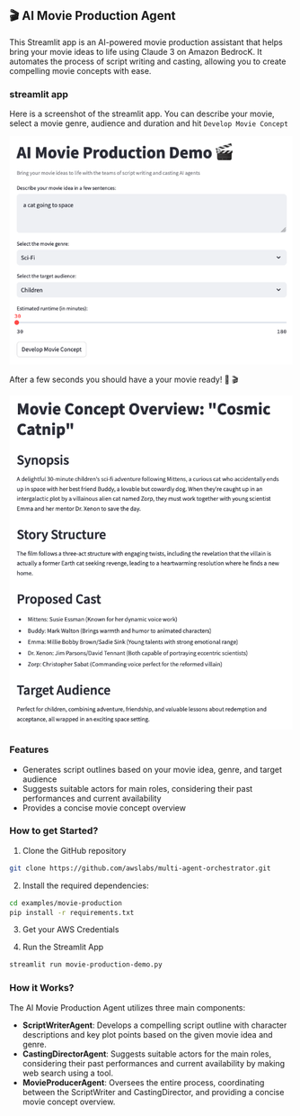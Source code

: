 ## 🎬 AI Movie Production Agent
This Streamlit app is an AI-powered movie production assistant that helps bring your movie ideas to life using Claude 3 on Amazon BedrocK. It automates the process of script writing and casting, allowing you to create compelling movie concepts with ease.
### streamlit app
Here is a screenshot of the streamlit app. You can describe your movie, select a movie genre, audience and duration and hit `Develop Movie Concept`

![image](./movie-production.png)

After a few seconds you should have a your movie ready! 🍿 🎬

![image](./movie-production-result.png)

### Features
- Generates script outlines based on your movie idea, genre, and target audience
- Suggests suitable actors for main roles, considering their past performances and current availability
- Provides a concise movie concept overview

### How to get Started?

1. Clone the GitHub repository

```bash
git clone https://github.com/awslabs/multi-agent-orchestrator.git
```
2. Install the required dependencies:

```bash
cd examples/movie-production
pip install -r requirements.txt
```
3. Get your AWS Credentials

4. Run the Streamlit App
```bash
streamlit run movie-production-demo.py
```

### How it Works?

The AI Movie Production Agent utilizes three main components:
- **ScriptWriterAgent**: Develops a compelling script outline with character descriptions and key plot points based on the given movie idea and genre.
- **CastingDirectorAgent**: Suggests suitable actors for the main roles, considering their past performances and current availability by making web search using a tool.
- **MovieProducerAgent**: Oversees the entire process, coordinating between the ScriptWriter and CastingDirector, and providing a concise movie concept overview.